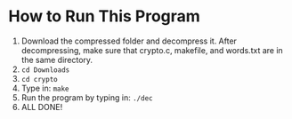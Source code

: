 # How to Run This Program

1) Download the compressed folder and decompress it. After decompressing, make sure that crypto.c, makefile, and words.txt are in the same directory.
2) `cd Downloads`
3) `cd crypto`
4) Type in: `make`
5) Run the program by typing in: `./dec`
6) ALL DONE!

